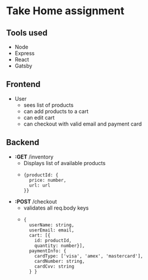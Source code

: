 # Take Home assignment
## Tools used
- Node
- Express
- React
- Gatsby

## Frontend
- User
  - sees list of products
  - can add products to a cart
  - can edit cart
  - can checkout with valid email and payment card

## Backend
- **:GET** /inventory
  - Displays list of available products
  - ```
    {productId: {
      price: number,
      url: url
    }}
- **:POST** /checkout
  - validates all req.body keys
  - ```
    {
      userName: string,
      userEmail: email,
      cart: [{
        id: productId,
        quantity: number}],
      paymentInfo: {
        cardType: ['visa', 'amex', 'mastercard'],
        cardNumber: string,
        cardCvv: string
      } }
